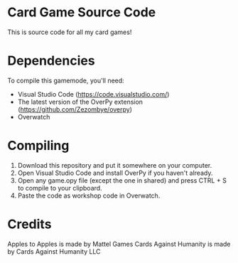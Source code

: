 # Card Game Source Code
This is source code for all my card games!

# Dependencies

To compile this gamemode, you'll need:
* Visual Studio Code (https://code.visualstudio.com/)
* The latest version of the OverPy extension (https://github.com/Zezombye/overpy)
* Overwatch

# Compiling
1. Download this repository and put it somewhere on your computer.
2. Open Visual Studio Code and install OverPy if you haven't already.
3. Open any game.opy file (except the one in shared) and press CTRL + S to compile to your clipboard.
4. Paste the code as workshop code in Overwatch.

# Credits
Apples to Apples is made by Mattel Games
Cards Against Humanity is made by Cards Against Humanity LLC